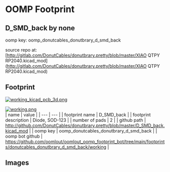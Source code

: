 # OOMP Footprint  
## D_SMD_back  by none  
  
oomp key: oomp_donutcables_donutbrary_d_smd_back  
  
source repo at: [http://gitlab.com/DonutCables/donutbrary.pretty/blob/master/XIAO QTPY RP2040.kicad_mod](http://gitlab.com/DonutCables/donutbrary.pretty/blob/master/XIAO QTPY RP2040.kicad_mod)  
## Footprint  
  
[![working_kicad_pcb_3d.png](working_kicad_pcb_3d_600.png)](working_kicad_pcb_3d.png)  
  
[![working.png](working_600.png)](working.png)  
| name | value | 
| --- | --- | 
| footprint name | D_SMD_back | 
| footprint description | Diode, SOD-123 | 
| number of pads | 2 | 
| github path | http://github.com/DonutCables/donutbrary.pretty/blob/master/D_SMD_back.kicad_mod | 
| oomp key | oomp_donutcables_donutbrary_d_smd_back | 
| oomp bot github | https://github.com/oomlout/oomlout_oomp_footprint_bot/tree/main/footprints/donutcables_donutbrary_d_smd_back/working | 
## Images  
